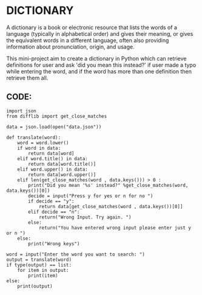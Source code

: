 # DICTIONARY

A dictionary is a book or electronic resource that lists the words of a language (typically in alphabetical order) and gives their meaning, or gives the equivalent words in a different language, often also providing information about pronunciation, origin, and usage.

This mini-project aim to create a dictionary in Python which can retrieve definitions for user and ask 'did you mean this instead?' if user made a typo while entering the word, and if the word has more than one definition then retrieve them all.

## CODE:

```
import json
from difflib import get_close_matches

data = json.load(open("data.json"))

def translate(word):
    word = word.lower()
    if word in data:
        return data[word]
    elif word.title() in data:
        return data[word.title()]
    elif word.upper() in data:
        return data[word.upper()]
    elif len(get_close_matches(word , data.keys())) > 0 :
        print("Did you mean '%s' instead?" %get_close_matches(word, data.keys())[0])
        decide = input("Press y for yes or n for no ")
        if decide == "y":
            return data[get_close_matches(word , data.keys())[0]]
        elif decide == "n":
            return("Wrong Input. Try again. ")
        else:
            return("You have entered wrong input please enter just y or n ")
    else:
        print("Wrong keys")

word = input("Enter the word you want to search: ")
output = translate(word)
if type(output) == list:
    for item in output:
        print(item)
else:
    print(output)
``` 
